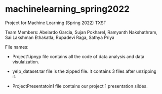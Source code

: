 # machinelearning_spring2022
Project for Machine Learning (Spring 2022) TXST

Team Members:
Abelardo Garcia,
Sujan Pokharel,
Ramyanth Nakshathram,
Sai Lakshman Ethakatla,
Rupadevi Raga,
Sathya Priya

File names:

- Project1.ipnyp file contains all the code of data analysis and data visulaization.

- yelp_dataset.tar file is the zipped file. It contains 3 files after unzipping it.

- ProjectPresentatoin1 file contains our project 1 presentation sildes.
